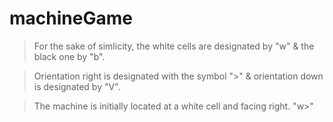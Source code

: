 # machineGame

> For the sake of simlicity, the white cells are designated by "w" & the black one by "b".

> Orientation right is designated with the symbol ">" & orientation down is designated by "V".

> The machine is initially located at a white cell and facing right. "w>"